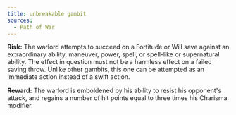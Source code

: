 ```yaml
---
title: unbreakable gambit
sources:
  - Path of War
---
```


**Risk:** The warlord attempts to succeed on a Fortitude or Will save against an extraordinary ability, maneuver, power, spell, or spell-like or supernatural ability. The effect in question must not be a harmless effect on a failed saving throw. Unlike other gambits, this one can be attempted as an immediate action instead of a swift action.

**Reward:** The warlord is emboldened by his ability to resist his opponent's attack, and regains a number of hit points equal to three times his Charisma modifier.
